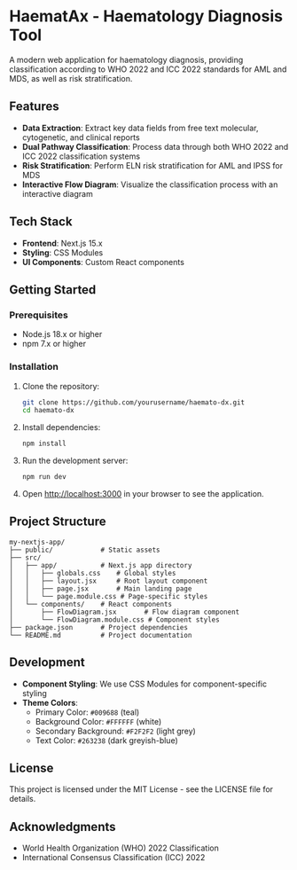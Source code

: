 # HaematAx - Haematology Diagnosis Tool

A modern web application for haematology diagnosis, providing classification according to WHO 2022 and ICC 2022 standards for AML and MDS, as well as risk stratification.

## Features

- **Data Extraction**: Extract key data fields from free text molecular, cytogenetic, and clinical reports
- **Dual Pathway Classification**: Process data through both WHO 2022 and ICC 2022 classification systems
- **Risk Stratification**: Perform ELN risk stratification for AML and IPSS for MDS
- **Interactive Flow Diagram**: Visualize the classification process with an interactive diagram

## Tech Stack

- **Frontend**: Next.js 15.x
- **Styling**: CSS Modules
- **UI Components**: Custom React components

## Getting Started

### Prerequisites

- Node.js 18.x or higher
- npm 7.x or higher

### Installation

1. Clone the repository:
   ```bash
   git clone https://github.com/yourusername/haemato-dx.git
   cd haemato-dx
   ```

2. Install dependencies:
   ```bash
   npm install
   ```

3. Run the development server:
   ```bash
   npm run dev
   ```

4. Open [http://localhost:3000](http://localhost:3000) in your browser to see the application.

## Project Structure

```
my-nextjs-app/
├── public/            # Static assets
├── src/
│   ├── app/           # Next.js app directory
│   │   ├── globals.css    # Global styles
│   │   ├── layout.jsx     # Root layout component
│   │   ├── page.jsx       # Main landing page
│   │   └── page.module.css # Page-specific styles
│   └── components/    # React components
│       ├── FlowDiagram.jsx       # Flow diagram component
│       └── FlowDiagram.module.css # Component styles
├── package.json       # Project dependencies
└── README.md          # Project documentation
```

## Development

- **Component Styling**: We use CSS Modules for component-specific styling
- **Theme Colors**:
  - Primary Color: `#009688` (teal)
  - Background Color: `#FFFFFF` (white)
  - Secondary Background: `#F2F2F2` (light grey)
  - Text Color: `#263238` (dark greyish-blue)

## License

This project is licensed under the MIT License - see the LICENSE file for details.

## Acknowledgments

- World Health Organization (WHO) 2022 Classification
- International Consensus Classification (ICC) 2022 